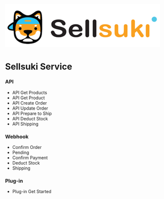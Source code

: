# 

# ![](/assets/logo2.png)

#        Sellsuki Service

### API

* API Get Products
* API Get Product
* API Create Order
* API Update Order
* API Prepare to Ship
* API Deduct Stock
* API Shipping

### Webhook

* Confirm Order
* Pending
* Confirm Payment
* Deduct Stock
* Shipping

### Plug-in

* Plug-in Get Started



